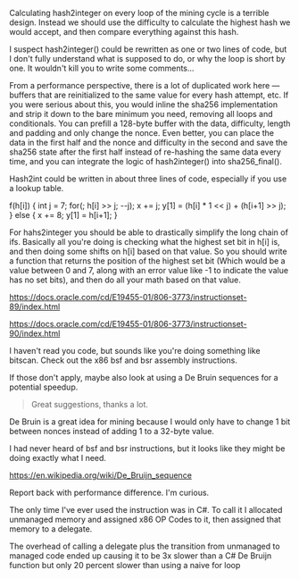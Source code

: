 Calculating hash2integer on every loop of the mining cycle is a terrible design.
Instead we should use the difficulty to calculate the highest hash we would accept, and then compare everything against this hash.



I suspect hash2integer() could be rewritten as one or two lines of code, but I don't fully understand what is supposed to do, or why the loop is short by one. It wouldn't kill you to write some comments...

From a performance perspective, there is a lot of duplicated work here — buffers that are reinitialized to the same value for every hash attempt, etc. If you were serious about this, you would inline the sha256 implementation and strip it down to the bare minimum you need, removing all loops and conditionals. You can prefill a 128-byte buffer with the data, difficulty, length and padding and only change the nonce. Even better, you can place the data in the first half and the nonce and difficulty in the second and save the sha256 state after the first half instead of re-hashing the same data every time, and you can integrate the logic of hash2integer() into sha256_final().

Hash2int could be written in about three lines of code, especially if you use a lookup table.




f(h[i]) {
  int j = 7;
    for(; h[i] >> j; --j);
      x += j;
        y[1] = (h[i] * 1 << j) + (h[i+1] >> j);
        } else {
          x += 8;
            y[1] = h[i+1];
            }



For hahs2integer you should be able to drastically simplify the long chain of ifs. Basically all you're doing is checking what the highest set bit in h[i] is, and then doing some shifts on h[i] based on that value. So you should write a function that returns the position of the highest set bit (Which would be a value between 0 and 7, along with an error value like -1 to indicate the value has no set bits), and then do all your math based on that value.


https://docs.oracle.com/cd/E19455-01/806-3773/instructionset-89/index.html

https://docs.oracle.com/cd/E19455-01/806-3773/instructionset-90/index.html



I haven't read you code, but sounds like you're doing something like bitscan. Check out the x86 bsf and bsr assembly instructions.

If those don't apply, maybe also look at using a De Bruin sequences for a potential speedup. 

>Great suggestions, thanks a lot.

De Bruin is a great idea for mining because I would only have to change 1 bit between nonces instead of adding 1 to a 32-byte value.

I had never heard of bsf and bsr instructions, but it looks like they might be doing exactly what I need.

https://en.wikipedia.org/wiki/De_Bruijn_sequence

Report back with performance difference. I'm curious.

The only time I've ever used the instruction was in C#. To call it I allocated unmanaged memory and assigned x86 OP Codes to it, then assigned that memory to a delegate.

The overhead of calling a delegate plus the transition from unmanaged to managed code ended up causing it to be 3x slower than a C# De Bruijn function but only 20 percent slower than using a naive for loop
